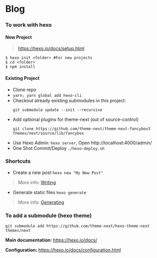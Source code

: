 # Blog

### To work with hexo

#### New Project

> https://hexo.io/docs/setup.html

```
$ hexo init <folder> #For new projects
$ cd <folder>
$ npm install
```

#### Existing Project

* Clone repo
* `yarn; yarn global add hexo-cli`
* Checkout already existing submodules in this project:
  ```
  git submodule update --init --recursive
  ```
* Add optional plugins for theme-next (out of source-control)
  ```
  git clone https://github.com/theme-next/theme-next-fancybox3 themes/next/source/lib/fancybox
  ```
* Use Hexo Admin: `hexo server`, Open http://localhost:4000/admin/
* One Shot Commit/Deploy `./hexo-deploy.sh`

### Shortcuts

* Create a new post `hexo new "My New Post"`
> More info: [Writing](https://hexo.io/docs/writing.html)
* Generate static files `hexo generate`
> More info: [Generating](https://hexo.io/docs/generating.html)

### To add a submodule (hexo theme)
`git submodule add https://github.com/theme-next/hexo-theme-next themes/next` 

**Main documentation:** https://hexo.io/docs/

**Configuration:** https://hexo.io/docs/configuration.html
